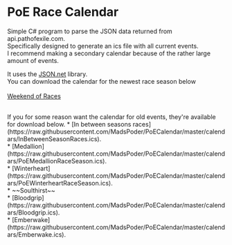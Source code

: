 # PoE Race Calendar
Simple C# program to parse the JSON data returned from api.pathofexile.com. <br />
Specifically designed to generate an ics file with all current events. <br />
I recommend making a secondary calendar because of the rather large amount of events.

It uses the [JSON.net](http://www.newtonsoft.com/json) library.
<br />
You can download the calendar for the newest race season below <br />
<br /> [Weekend of Races](https://raw.githubusercontent.com/MadsPoder/PoECalendar/master/calendars/WeekendOfRaces.ics)

<br />
If you for some reason want the calendar for old events, they're available for download below.
* [In between seasons races](https://raw.githubusercontent.com/MadsPoder/PoECalendar/master/calendars/InBetweenSeasonRaces.ics). <br />
* [Medallion](https://raw.githubusercontent.com/MadsPoder/PoECalendar/master/calendars/PoEMedallionRaceSeason.ics).<br />
* [Winterheart](https://raw.githubusercontent.com/MadsPoder/PoECalendar/master/calendars/PoEWinterheartRaceSeason.ics).<br />
* ~~Soulthirst~~<br />
* [Bloodgrip](https://raw.githubusercontent.com/MadsPoder/PoECalendar/master/calendars/Bloodgrip.ics).<br />
* [Emberwake](https://raw.githubusercontent.com/MadsPoder/PoECalendar/master/calendars/Emberwake.ics).<br />

